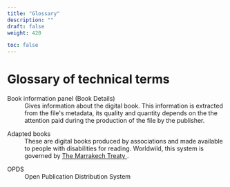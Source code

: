```yaml
---
title: "Glossary"
description: ""
draft: false
weight: 420

toc: false
---
```



  <h1>Glossary of technical terms</h1>

  <dl>
    <dt id="bookInformation">Book information panel (Book Details)</dt>
    <dd> Gives information about the digital book. This information is 
    extracted from the file's metadata, its quality and quantity depends on the 
    the attention paid during the production of the file by the publisher.
    </dd>
  </dl>

  <dl>
    <dt id="AdaptedBooks">Adapted books</dt>
    <dd>These are digital books produced by associations and made 
    available to people with disabilities for reading.
   Worldwild, this system is governed by 
    <a href="https://www.wipo.int/marrakesh_treaty/en/">
   The Marrakech Treaty
    </a>.
    </dd>
  </dl>
  
<dl>
    <dt id="OPDS">OPDS</dt><dd> Open Publication Distribution System
      </dd>
  </dl>